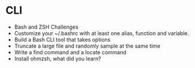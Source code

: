 # CLI

- Bash and ZSH Challenges
- Customize your ~/.bashrc with at least one alias, function and variable.
- Build a Bash CLI tool that takes options
- Truncate a large file and randomly sample at the same time
- Write a find command and a locate command
- Install ohmzsh, what did you learn?
